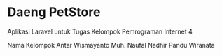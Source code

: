 # Daeng PetStore
Aplikasi Laravel untuk Tugas Kelompok Pemrograman Internet 4

Nama Kelompok
    Antar Wismayanto
    Muh. Naufal Nadhir
    Pandu Wiranata
